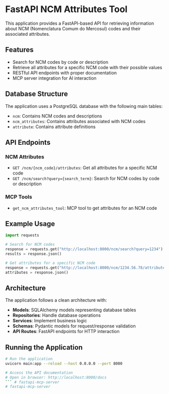 # FastAPI NCM Attributes Tool

This application provides a FastAPI-based API for retrieving information about NCM (Nomenclatura Comum do Mercosul) codes and their associated attributes.

## Features

- Search for NCM codes by code or description
- Retrieve all attributes for a specific NCM code with their possible values
- RESTful API endpoints with proper documentation
- MCP server integration for AI interaction

## Database Structure

The application uses a PostgreSQL database with the following main tables:

- `ncm`: Contains NCM codes and descriptions
- `ncm_attributes`: Contains attributes associated with NCM codes
- `attribute`: Contains attribute definitions

## API Endpoints

### NCM Attributes

- `GET /ncm/{ncm_code}/attributes`: Get all attributes for a specific NCM code
- `GET /ncm/search?query={search_term}`: Search for NCM codes by code or description

### MCP Tools

- `get_ncm_attributes_tool`: MCP tool to get attributes for an NCM code

## Example Usage

```python
import requests

# Search for NCM codes
response = requests.get("http://localhost:8000/ncm/search?query=1234")
results = response.json()

# Get attributes for a specific NCM code
response = requests.get("http://localhost:8000/ncm/1234.56.78/attributes")
attributes = response.json()
```

## Architecture

The application follows a clean architecture with:

- **Models**: SQLAlchemy models representing database tables
- **Repositories**: Handle database operations
- **Services**: Implement business logic
- **Schemas**: Pydantic models for request/response validation
- **API Routes**: FastAPI endpoints for HTTP interaction

## Running the Application

```bash
# Run the application
uvicorn main:app --reload --host 0.0.0.0 --port 8000

# Access the API documentation
# Open in browser: http://localhost:8000/docs
``` # fastapi-mcp-server
# fastapi-mcp-server
